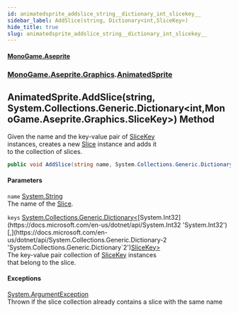 ```yaml
---
id: animatedsprite_addslice_string__dictionary_int_slicekey__
sidebar_label: AddSlice(string, Dictionary<int,SliceKey>)
hide_title: true
slug: animatedsprite_addslice_string__dictionary_int_slicekey__
---
```

#### [MonoGame.Aseprite](index 'index')
### [MonoGame.Aseprite.Graphics](monogame_aseprite_graphics 'MonoGame.Aseprite.Graphics').[AnimatedSprite](animatedsprite 'MonoGame.Aseprite.Graphics.AnimatedSprite')
## AnimatedSprite.AddSlice(string, System.Collections.Generic.Dictionary&lt;int,MonoGame.Aseprite.Graphics.SliceKey&gt;) Method
Given the name and the key-value pair of [SliceKey](slicekey 'MonoGame.Aseprite.Graphics.SliceKey')  
instances, creates a new [Slice](slice 'MonoGame.Aseprite.Graphics.Slice') instance and adds it  
to the collection of slices.  
```csharp
public void AddSlice(string name, System.Collections.Generic.Dictionary<int,MonoGame.Aseprite.Graphics.SliceKey> keys);
```
#### Parameters
`name` [System.String](https://docs.microsoft.com/en-us/dotnet/api/System.String 'System.String')  
The name of the [Slice](slice 'MonoGame.Aseprite.Graphics.Slice').  
  
`keys` [System.Collections.Generic.Dictionary&lt;](https://docs.microsoft.com/en-us/dotnet/api/System.Collections.Generic.Dictionary-2 'System.Collections.Generic.Dictionary`2')[System.Int32](https://docs.microsoft.com/en-us/dotnet/api/System.Int32 'System.Int32')[,](https://docs.microsoft.com/en-us/dotnet/api/System.Collections.Generic.Dictionary-2 'System.Collections.Generic.Dictionary`2')[SliceKey](slicekey 'MonoGame.Aseprite.Graphics.SliceKey')[&gt;](https://docs.microsoft.com/en-us/dotnet/api/System.Collections.Generic.Dictionary-2 'System.Collections.Generic.Dictionary`2')  
The key-value pair collection of [SliceKey](slicekey 'MonoGame.Aseprite.Graphics.SliceKey') instances  
that belong to the slice.  
  
#### Exceptions
[System.ArgumentException](https://docs.microsoft.com/en-us/dotnet/api/System.ArgumentException 'System.ArgumentException')  
Thrown if the slice collection already contains a slice with the same name  
